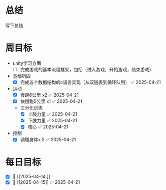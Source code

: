 # 总结
写下总结

# 周目标
- unity学习方面
	- [ ] 完成游戏的基本流程框架，包括（进入游戏，开始游戏，结束游戏）
- 基础巩固
	- [x] 完成五个数据结构的c语言实现（从双链表到循环队列） ✅ 2025-04-21
- 运动
	- [x] 慢跑6公里 x2 ✅ 2025-04-21
	- [x] 快慢跑5公里 x1 ✅ 2025-04-21
	- 三分化训练
		- [x] 上肢力量 ✅ 2025-04-21
		- [x] 下肢力量 ✅ 2025-04-21
		- [x] 核心 ✅ 2025-04-21
- 控制
	- [x] 调理身体x 5 ✅ 2025-04-21

# 每日目标
- [x]  📅 [[2025-04-14 ]]
- [x] 📅 [[2025-04-15]] ✅ 2025-04-21